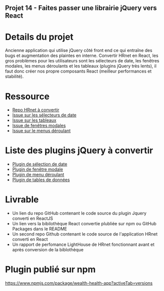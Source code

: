## Projet 14 - Faites passer une librairie jQuery vers React

# Details du projet

Ancienne application qui utilise jQuery côté front end ce qui entraîne des bugs et augmentation des plaintes en interne. Convertir HRnet en React, les gros problèmes pour les utilisateurs sont les sélecteurs de date, les fenêtres modales, les menus déroulants et les tableaux (plugins jQuery très lents), il faut donc créer nos propre composants React (meilleur performances et stabilité).

# Ressource

- [Repo HRnet à convertir](https://github.com/OpenClassrooms-Student-Center/P12_Front-end)
- [Issue sur les sélecteurs de date](https://github.com/OpenClassrooms-Student-Center/P12_Front-end/issues/1)
- [Issue sur les tableaux](https://github.com/OpenClassrooms-Student-Center/P12_Front-end/issues/2)
- [Issue de fenêtres modales](https://github.com/OpenClassrooms-Student-Center/P12_Front-end/issues/3)
- [Issue sur le menus déroulant](https://github.com/OpenClassrooms-Student-Center/P12_Front-end/issues/4)

# Liste des plugins jQuery à convertir

- [Plugin de sélection de date](https://github.com/xdan/datetimepicker)
- [Plugin de fenêtre modale](https://github.com/kylefox/jquery-modal)
- [Plugin de menu déroulant](https://github.com/jquery/jquery-ui/blob/main/ui/widgets/selectmenu.js)
- [Plugin de tables de données](https://github.com/DataTables/DataTables)

# Livrable

- Un lien du repo GitHub contenant le code source du plugin Jquery converti en ReactJS
- Un lien vers la bibilothèque React convertie plubliée sur npm ou GitHub Packages dans le README
- Un second repo Github contenant le code source de l'application HRnet converti en React
- Un rapport de perfomance LightHouse de HRnet fonctionnant avant et après conversion de la biblothèque 

# Plugin publié sur npm
https://www.npmjs.com/package/wealth-health-app?activeTab=versions






